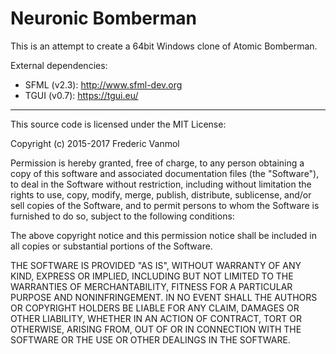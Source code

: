 # Neuronic Bomberman

This is an attempt to create a 64bit Windows clone of Atomic Bomberman.

External dependencies:
- SFML (v2.3): http://www.sfml-dev.org
- TGUI (v0.7): https://tgui.eu/

----

This source code is licensed under the MIT License:

Copyright (c) 2015-2017 Frederic Vanmol

Permission is hereby granted, free of charge, to any person obtaining a copy
of this software and associated documentation files (the "Software"), to deal
in the Software without restriction, including without limitation the rights
to use, copy, modify, merge, publish, distribute, sublicense, and/or sell
copies of the Software, and to permit persons to whom the Software is
furnished to do so, subject to the following conditions:

The above copyright notice and this permission notice shall be included in all
copies or substantial portions of the Software.

THE SOFTWARE IS PROVIDED "AS IS", WITHOUT WARRANTY OF ANY KIND, EXPRESS OR
IMPLIED, INCLUDING BUT NOT LIMITED TO THE WARRANTIES OF MERCHANTABILITY,
FITNESS FOR A PARTICULAR PURPOSE AND NONINFRINGEMENT. IN NO EVENT SHALL THE
AUTHORS OR COPYRIGHT HOLDERS BE LIABLE FOR ANY CLAIM, DAMAGES OR OTHER
LIABILITY, WHETHER IN AN ACTION OF CONTRACT, TORT OR OTHERWISE, ARISING FROM,
OUT OF OR IN CONNECTION WITH THE SOFTWARE OR THE USE OR OTHER DEALINGS IN THE
SOFTWARE.
